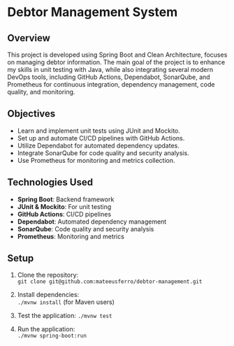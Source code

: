 # Debtor Management System

## Overview

This project is developed using Spring Boot and Clean Architecture, focuses on managing debtor information. The main goal of the project is to enhance my skills in unit testing with Java, while also integrating several modern DevOps tools, including GitHub Actions, Dependabot, SonarQube, and Prometheus for continuous integration, dependency management, code quality, and monitoring.

## Objectives

- Learn and implement unit tests using JUnit and Mockito.
- Set up and automate CI/CD pipelines with GitHub Actions.
- Utilize Dependabot for automated dependency updates.
- Integrate SonarQube for code quality and security analysis.
- Use Prometheus for monitoring and metrics collection.

## Technologies Used

- **Spring Boot**: Backend framework
- **JUnit & Mockito**: For unit testing
- **GitHub Actions**: CI/CD pipelines
- **Dependabot**: Automated dependency management
- **SonarQube**: Code quality and security analysis
- **Prometheus**: Monitoring and metrics

## Setup

1. Clone the repository:  
   `git clone git@github.com:mateeusferro/debtor-management.git`

2. Install dependencies:  
   `./mvnw install` (for Maven users)

3.  Test the application:
    `./mvnw test`

4. Run the application:    
   `./mvnw spring-boot:run`
